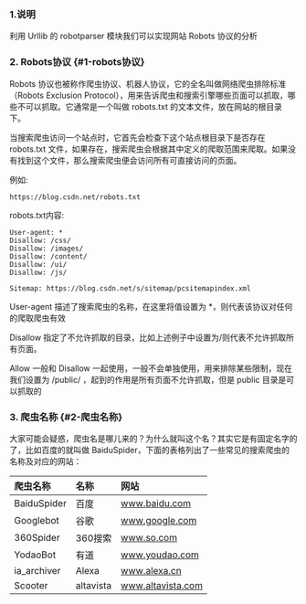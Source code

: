 ### 1.说明

利用 Urllib 的 robotparser 模块我们可以实现网站 Robots 协议的分析

### 2. Robots协议 {#1-robots协议}

Robots 协议也被称作爬虫协议、机器人协议，它的全名叫做网络爬虫排除标准（Robots Exclusion Protocol），用来告诉爬虫和搜索引擎哪些页面可以抓取，哪些不可以抓取。它通常是一个叫做 robots.txt 的文本文件，放在网站的根目录下。

当搜索爬虫访问一个站点时，它首先会检查下这个站点根目录下是否存在 robots.txt 文件，如果存在，搜索爬虫会根据其中定义的爬取范围来爬取。如果没有找到这个文件，那么搜索爬虫便会访问所有可直接访问的页面。

例如:

```
https://blog.csdn.net/robots.txt
```

robots.txt内容:

```
User-agent: *
Disallow: /css/
Disallow: /images/
Disallow: /content/
Disallow: /ui/
Disallow: /js/

Sitemap: https://blog.csdn.net/s/sitemap/pcsitemapindex.xml
```

User-agent 描述了搜索爬虫的名称，在这里将值设置为 \*，则代表该协议对任何的爬取爬虫有效

Disallow 指定了不允许抓取的目录，比如上述例子中设置为/则代表不允许抓取所有页面。

Allow 一般和 Disallow 一起使用，一般不会单独使用，用来排除某些限制，现在我们设置为 /public/ ，起到的作用是所有页面不允许抓取，但是 public 目录是可以抓取的

### 3. 爬虫名称 {#2-爬虫名称}

大家可能会疑惑，爬虫名是哪儿来的？为什么就叫这个名？其实它是有固定名字的了，比如百度的就叫做 BaiduSpider，下面的表格列出了一些常见的搜索爬虫的名称及对应的网站：

| 爬虫名称 | 名称 | 网站 |
| :--- | :--- | :--- |
| BaiduSpider | 百度 | www.baidu.com |
| Googlebot | 谷歌 | www.google.com |
| 360Spider | 360搜索 | www.so.com |
| YodaoBot | 有道 | www.youdao.com |
| ia\_archiver | Alexa | www.alexa.cn |
| Scooter | altavista | www.altavista.com |



